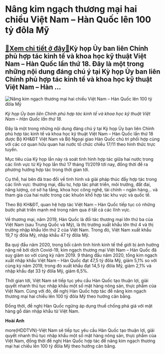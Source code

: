 Nâng kim ngạch thương mại hai chiều Việt Nam – Hàn Quốc lên 100 tỷ đôla Mỹ
==========================================================================

[:gift:Xem chi tiết ở đây:gift:](https://hddtvn.com/nang-kim-ngach-thuong-mai-hai-chieu-viet-nam-han-quoc-len-100-ty-dola-my/)Kỳ họp Ủy ban liên Chính phủ hợp tác kinh tế và khoa học kỹ thuật Việt Nam – Hàn Quốc lần thứ 18. Đây là một trong những nội dung đáng chú ý tại Kỳ họp Ủy ban liên Chính phủ hợp tác kinh tế và khoa học kỹ thuật Việt Nam – Hàn …
-----------------------------------------------------------------------------------------------------------------------------------------------------------------------------------------------------------------------------------





![Nâng kim ngạch thương mại hai chiều Việt Nam – Hàn Quốc lên 100 tỷ đôla Mỹ](https://hddtvn.com/wp-content/uploads/2021/01/4042_125515544_918289805369565_7872605520372856917_n.jpg "Nâng kim ngạch thương mại hai chiều Việt Nam – Hàn Quốc lên 100 tỷ đôla Mỹ")


*Kỳ họp Ủy ban liên Chính phủ hợp tác kinh tế và khoa học kỹ thuật Việt Nam – Hàn Quốc lần thứ 18.*



Đây là một trong những nội dung đáng chú ý tại Kỳ họp Ủy ban liên Chính phủ hợp tác kinh tế và khoa học kỹ thuật Việt Nam – Hàn Quốc lần thứ 18 được Bộ KH&ĐT Việt Nam và Bộ Ngoại giao Hàn Quốc chủ trì phối hợp cùng với các cơ quan hữu quan hai nước tổ chức chiều 17/11 theo hình thức trực tuyến.


Mục tiêu của Kỳ họp lần này rà soát tình hình hợp tác giữa hai nước trong các lĩnh vực từ Kỳ họp lần thứ 17 tháng 11/2019 tới nay, đồng thời đề ra phương hướng hợp tác trong thời gian tới.


Cụ thể, hai bên đã trao đổi về tình hình và giải pháp thúc đẩy hợp tác trong các lĩnh vực: thương mại, đầu tư, hợp tác phát triển, môi trường, đất đai, năng lượng, cơ sở hạ tầng, khoa học công nghệ, tài chính – ngân hàng… và tham gia của hai nước trong các khuôn khổ hợp tác khu vực và quốc tế.


Theo Bộ KH&ĐT, quan hệ hợp tác Việt Nam – Hàn Quốc tiếp tục có những bước phát triển mạnh mẽ trong năm qua ở tất cả các lĩnh vực.


Về thương mại, năm 2019, Hàn Quốc là đối tác thương mại lớn thứ ba của Việt Nam (sau Trung Quốc và Mỹ), là thị trường xuất khẩu lớn thứ 4 và thị trường nhập khẩu lớn thứ 2 của Việt Nam. Trong đó, Việt Nam xuất khẩu 19,7 tỷ đôla Mỹ, nhập khẩu 47 tỷ đôla Mỹ.


Ba quý đầu năm 2020, trong bối cảnh tình hình kinh tế thế giới bị ảnh hưởng nặng nề bởi dịch Covid-19, kim ngạch thương mại Việt Nam – Hàn Quốc đã suy giảm so với cùng kỳ năm 2019. 9 tháng đầu năm 2020, tổng kim ngạch xuất nhập khẩu Việt Nam – Hàn Quốc đạt 47,5 tỷ đôla Mỹ, giảm 5,1% so với cùng kỳ năm 2019, trong đó xuất khẩu đạt 14,5 tỷ đôla Mỹ, giảm 2,1% và nhập khẩu đạt 33 tỷ đôla Mỹ, giảm 6,5%.


Thời gian tới, Việt Nam sẽ tiếp tục yêu cầu Hàn Quốc tạo thuận lợi, giải quyết nhanh thủ tục nhập khẩu một số mặt hàng nông sản, thực phẩm của Việt Nam. Cùng với đó, đề nghị Hàn Quốc hợp tác để nâng kim ngạch thương mại hai chiều lên 100 tỷ đôla Mỹ theo hướng cân bằng.


Đồng thời, đề nghị Hàn Quốc ngừng áp dụng thuế chống phá giá với mặt hàng gỗ dán nhập khẩu từ Việt Nam.




**Hoài Anh**



more(HDDTVN)-Việt Nam sẽ tiếp tục yêu cầu Hàn Quốc tạo thuận lợi, giải quyết nhanh thủ tục nhập khẩu một số mặt hàng nông sản, thực phẩm của Việt Nam, đồng thời đề nghị Hàn Quốc hợp tác để nâng kim ngạch thương mại hai chiều lên 100 tỷ đôla Mỹ theo hướng cân bằng.

